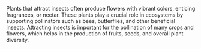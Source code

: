 Plants that attract insects often produce flowers with vibrant colors, enticing fragrances, or nectar. These plants play a crucial role in ecosystems by supporting pollinators such as bees, butterflies, and other beneficial insects. Attracting insects is important for the pollination of many crops and flowers, which helps in the production of fruits, seeds, and overall plant diversity.